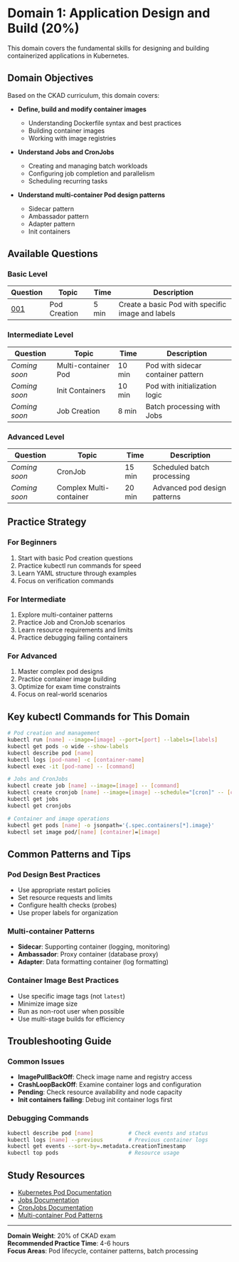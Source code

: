 # Domain 1: Application Design and Build (20%)

This domain covers the fundamental skills for designing and building containerized applications in Kubernetes.

## Domain Objectives

Based on the CKAD curriculum, this domain covers:

- **Define, build and modify container images**
  - Understanding Dockerfile syntax and best practices
  - Building container images
  - Working with image registries

- **Understand Jobs and CronJobs**
  - Creating and managing batch workloads
  - Configuring job completion and parallelism
  - Scheduling recurring tasks

- **Understand multi-container Pod design patterns**
  - Sidecar pattern
  - Ambassador pattern
  - Adapter pattern
  - Init containers

## Available Questions

### Basic Level

| Question | Topic | Time | Description |
|----------|-------|------|-------------|
| [001](./question-001-pod-creation-B/) | Pod Creation | 5 min | Create a basic Pod with specific image and labels |

### Intermediate Level

| Question | Topic | Time | Description |
|----------|-------|------|-------------|
| *Coming soon* | Multi-container Pod | 10 min | Pod with sidecar container pattern |
| *Coming soon* | Init Containers | 10 min | Pod with initialization logic |
| *Coming soon* | Job Creation | 8 min | Batch processing with Jobs |

### Advanced Level

| Question | Topic | Time | Description |
|----------|-------|------|-------------|
| *Coming soon* | CronJob | 15 min | Scheduled batch processing |
| *Coming soon* | Complex Multi-container | 20 min | Advanced pod design patterns |

## Practice Strategy

### For Beginners
1. Start with basic Pod creation questions
2. Practice kubectl run commands for speed
3. Learn YAML structure through examples
4. Focus on verification commands

### For Intermediate
1. Explore multi-container patterns
2. Practice Job and CronJob scenarios
3. Learn resource requirements and limits
4. Practice debugging failing containers

### For Advanced
1. Master complex pod designs
2. Practice container image building
3. Optimize for exam time constraints
4. Focus on real-world scenarios

## Key kubectl Commands for This Domain

```bash
# Pod creation and management
kubectl run [name] --image=[image] --port=[port] --labels=[labels]
kubectl get pods -o wide --show-labels
kubectl describe pod [name]
kubectl logs [pod-name] -c [container-name]
kubectl exec -it [pod-name] -- [command]

# Jobs and CronJobs
kubectl create job [name] --image=[image] -- [command]
kubectl create cronjob [name] --image=[image] --schedule="[cron]" -- [command]
kubectl get jobs
kubectl get cronjobs

# Container and image operations
kubectl get pods [name] -o jsonpath='{.spec.containers[*].image}'
kubectl set image pod/[name] [container]=[image]
```

## Common Patterns and Tips

### Pod Design Best Practices
- Use appropriate restart policies
- Set resource requests and limits
- Configure health checks (probes)
- Use proper labels for organization

### Multi-container Patterns
- **Sidecar**: Supporting container (logging, monitoring)
- **Ambassador**: Proxy container (database proxy)
- **Adapter**: Data formatting container (log formatting)

### Container Image Best Practices
- Use specific image tags (not `latest`)
- Minimize image size
- Run as non-root user when possible
- Use multi-stage builds for efficiency

## Troubleshooting Guide

### Common Issues
- **ImagePullBackOff**: Check image name and registry access
- **CrashLoopBackOff**: Examine container logs and configuration
- **Pending**: Check resource availability and node capacity
- **Init containers failing**: Debug init container logs first

### Debugging Commands
```bash
kubectl describe pod [name]           # Check events and status
kubectl logs [name] --previous        # Previous container logs
kubectl get events --sort-by=.metadata.creationTimestamp
kubectl top pods                      # Resource usage
```

## Study Resources

- [Kubernetes Pod Documentation](https://kubernetes.io/docs/concepts/workloads/pods/)
- [Jobs Documentation](https://kubernetes.io/docs/concepts/workloads/controllers/job/)
- [CronJobs Documentation](https://kubernetes.io/docs/concepts/workloads/controllers/cron-jobs/)
- [Multi-container Pod Patterns](https://kubernetes.io/blog/2015/06/the-distributed-system-toolkit-patterns/)

---

**Domain Weight**: 20% of CKAD exam  
**Recommended Practice Time**: 4-6 hours  
**Focus Areas**: Pod lifecycle, container patterns, batch processing